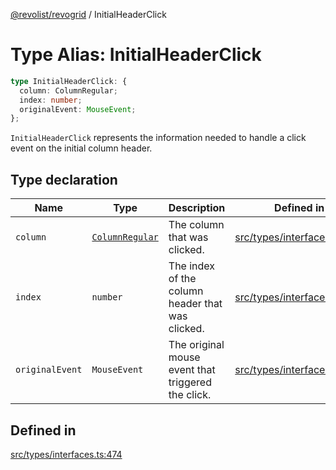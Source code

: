 [@revolist/revogrid](README.md) / InitialHeaderClick

# Type Alias: InitialHeaderClick

```ts
type InitialHeaderClick: {
  column: ColumnRegular;
  index: number;
  originalEvent: MouseEvent;
};
```

`InitialHeaderClick` represents the information needed to handle a click
event on the initial column header.

## Type declaration

| Name | Type | Description | Defined in |
| ------ | ------ | ------ | ------ |
| `column` | [`ColumnRegular`](Interface.ColumnRegular.md) | The column that was clicked. | [src/types/interfaces.ts:486](https://github.com/revolist/revogrid/blob/b237f8e2bf171382439be1d1cad91b20987b8302/src/types/interfaces.ts#L486) |
| `index` | `number` | The index of the column header that was clicked. | [src/types/interfaces.ts:478](https://github.com/revolist/revogrid/blob/b237f8e2bf171382439be1d1cad91b20987b8302/src/types/interfaces.ts#L478) |
| `originalEvent` | `MouseEvent` | The original mouse event that triggered the click. | [src/types/interfaces.ts:482](https://github.com/revolist/revogrid/blob/b237f8e2bf171382439be1d1cad91b20987b8302/src/types/interfaces.ts#L482) |

## Defined in

[src/types/interfaces.ts:474](https://github.com/revolist/revogrid/blob/b237f8e2bf171382439be1d1cad91b20987b8302/src/types/interfaces.ts#L474)
